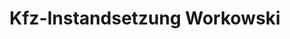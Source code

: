 ---
title: "Kfz-Instandsetzung Workowski"
url: /tangerhuette/kfz-instandsetzung-workowski/
shop: Autowerkstatt
---